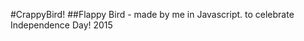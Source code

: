 #CrappyBird! 
##Flappy Bird - made by me in Javascript. to celebrate Independence Day! 2015
<img scr="https://dl.dropboxusercontent.com/u/79106337/crappybird.gif" wdith="50%">
